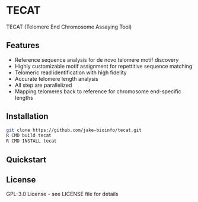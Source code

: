 # TECAT

TECAT (Telomere End Chromosome Assaying Tool)

## Features

- Reference sequence analysis for de novo telomere motif discovery
- Highly customizable motif assignment for repettitive sequence matching
- Telomeric read identification with high fidelity
- Accurate telomere length analysis
- All step are parallelized 
- Mapping telomeres back to reference for chromosome end-specific lengths

## Installation

```bash
git clone https://github.com/jake-bioinfo/tecat.git
R CMD build tecat
R CMD INSTALL tecat
```

## Quickstart


## License

GPL-3.0 License - see LICENSE file for details